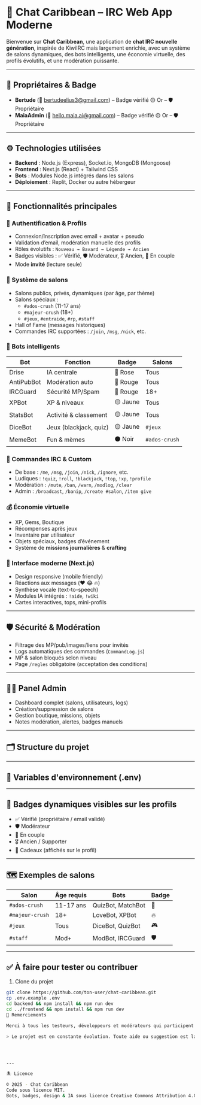 # 🌴 Chat Caribbean – IRC Web App Moderne

Bienvenue sur **Chat Caribbean**, une application de **chat IRC nouvelle génération**, inspirée de KiwiIRC mais largement enrichie, avec un système de salons dynamiques, des bots intelligents, une économie virtuelle, des profils évolutifs, et une modération puissante.

---

## 📌 Propriétaires & Badge
- **Bertude** (📧 bertudeelius3@gmail.com) – Badge vérifié 🟡 Or – 🛡️ Propriétaire
- **MaiaAdmin** (📧 hello.maia.ai@gmail.com) – Badge vérifié 🟡 Or – 🛡️ Propriétaire

---

## ⚙️ Technologies utilisées

- **Backend** : Node.js (Express), Socket.io, MongoDB (Mongoose)
- **Frontend** : Next.js (React) + Tailwind CSS
- **Bots** : Modules Node.js intégrés dans les salons
- **Déploiement** : Replit, Docker ou autre hébergeur

---

## 🚀 Fonctionnalités principales

### 🔐 Authentification & Profils
- Connexion/Inscription avec email + avatar + pseudo
- Validation d’email, modération manuelle des profils
- Rôles évolutifs : `Nouveau → Bavard → Légende → Ancien`
- Badges visibles : ✅ Vérifié, 🛡️ Modérateur, 🎖️ Ancien, 💖 En couple
- Mode **invité** (lecture seule)

### 💬 Système de salons
- Salons publics, privés, dynamiques (par âge, par thème)
- Salons spéciaux :
  - `#ados-crush` (11-17 ans)
  - `#majeur-crush` (18+)
  - `#jeux`, `#entraide`, `#rp`, `#staff`
- Hall of Fame (messages historiques)
- Commandes IRC supportées : `/join`, `/msg`, `/nick`, etc.

### 🤖 Bots intelligents
| Bot | Fonction | Badge | Salons |
|-----|----------|-------|--------|
| Drise | IA centrale | 🌸 Rose | Tous |
| AntiPubBot | Modération auto | 🔴 Rouge | Tous |
| IRCGuard | Sécurité MP/Spam | 🔴 Rouge | 18+ |
| XPBot | XP & niveaux | 🟡 Jaune | Tous |
| StatsBot | Activité & classement | 🟡 Jaune | Tous |
| DiceBot | Jeux (blackjack, quiz) | 🟡 Jaune | `#jeux` |
| MemeBot | Fun & mèmes | ⚫ Noir | `#ados-crush` |

### 📜 Commandes IRC & Custom
- De base : `/me`, `/msg`, `/join`, `/nick`, `/ignore`, etc.
- Ludiques : `!quiz`, `!roll`, `!blackjack`, `!top`, `!xp`, `!profile`
- Modération : `/mute`, `/ban`, `/warn`, `/modlog`, `/clear`
- Admin : `/broadcast`, `/banip`, `/create #salon`, `/item give`

### 💰 Économie virtuelle
- XP, Gems, Boutique
- Récompenses après jeux
- Inventaire par utilisateur
- Objets spéciaux, badges d’événement
- Système de **missions journalières** & **crafting**

### 📱 Interface moderne (Next.js)
- Design responsive (mobile friendly)
- Réactions aux messages (❤️ 😂 🔥)
- Synthèse vocale (text-to-speech)
- Modules IA intégrés : `!aide`, `!wiki`
- Cartes interactives, tops, mini-profils

---

## 🛡️ Sécurité & Modération
- Filtrage des MP/pub/images/liens pour invités
- Logs automatiques des commandes (`CommandLog.js`)
- MP & salon bloqués selon niveau
- Page `/regles` obligatoire (acceptation des conditions)

---

## 🧑‍💼 Panel Admin
- Dashboard complet (salons, utilisateurs, logs)
- Création/suppression de salons
- Gestion boutique, missions, objets
- Notes modération, alertes, badges manuels

---

## 🗂️ Structure du projet
---

## 🧩 Variables d'environnement (.env)
---

## 💖 Badges dynamiques visibles sur les profils

- ✅ Vérifié (propriétaire / email validé)
- 🛡️ Modérateur
- 💖 En couple
- 🎖️ Ancien / Supporter
- 🎁 Cadeaux (affichés sur le profil)

---

## 🗺️ Exemples de salons

| Salon | Âge requis | Bots | Badge |
|-------|------------|------|--------|
| `#ados-crush` | 11-17 ans | QuizBot, MatchBot | 💖 |
| `#majeur-crush` | 18+ | LoveBot, XPBot | 🔥 |
| `#jeux` | Tous | DiceBot, QuizBot | 🎮 |
| `#staff` | Mod+ | ModBot, IRCGuard | 🛡️ |

---

## ✅ À faire pour tester ou contribuer

1. Clone du projet
```bash
git clone https://github.com/ton-user/chat-caribbean.git
cp .env.example .env
cd backend && npm install && npm run dev
cd ../frontend && npm install && npm run dev
📢 Remerciements

Merci à tous les testeurs, développeurs et modérateurs qui participent à faire évoluer Chat Caribbean !

> Le projet est en constante évolution. Toute aide ou suggestion est la bienvenue.




---

🏝️ Licence

© 2025 - Chat Caribbean
Code sous licence MIT.
Bots, badges, design & IA sous licence Creative Commons Attribution 4.0.